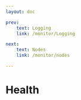 ```yaml
---
layout: doc

prev:
    text: Logging
    link: /monitor/Logging

next:
    text: Nodes
    link: /monitor/nodes

---
```


# Health
